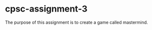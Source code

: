 cpsc-assignment-3
=================

The purpose of this assignment is to create a game called mastermind.
